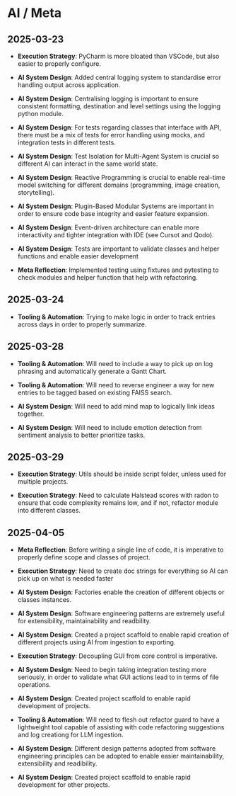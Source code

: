 # AI / Meta

## 2025-03-23
- **Execution Strategy**: PyCharm is more bloated than VSCode, but also easier to properly configure.
- **AI System Design**: Added central logging system to standardise error handling output across application.
- **AI System Design**: Centralising logging is important to ensure consistent formatting, destination and level settings using the logging python module.
- **AI System Design**: For tests regarding classes that interface with API, there must be a mix of tests for error handling using mocks, and integration tests in different tests.
- **AI System Design**: Test Isolation for Multi-Agent System is crucial so different AI can interact in the same world state.
- **AI System Design**: Reactive Programming is crucial to enable real-time model switching for different domains (programming, image creation, storytelling).
- **AI System Design**: Plugin-Based Modular Systems are important in order to ensure code base integrity and easier feature expansion.
- **AI System Design**: Event-driven architecture can enable more interactivity and tighter integration with IDE (see Cursot and Qodo).
- **AI System Design**: Tests are important to validate classes and helper functions and enable easier development

- **Meta Reflection**: Implemented testing using fixtures and pytesting to check modules and helper function that help with refactoring.

## 2025-03-24

- **Tooling & Automation**: Trying to make logic in order to track entries across days in order to properly summarize.

## 2025-03-28
- **Tooling & Automation**: Will need to include a way to pick up on log phrasing and automatically generate a Gantt Chart.
- **Tooling & Automation**: Will need to reverse engineer a way for new entries to be tagged based on existing FAISS search.
- **AI System Design**: Will need to add mind map to logically link ideas together.

- **AI System Design**: Will need to include emotion detection from sentiment analysis to better prioritize tasks.

## 2025-03-29
- **Execution Strategy**: Utils should be inside script folder, unless used for multiple projects.

- **Execution Strategy**: Need to calculate Halstead scores with radon to ensure that code complexity remains low, and if not, refactor module into different classes.

## 2025-04-05
- **Meta Reflection**: Before writing a single line of code, it is imperative to properly define scope and classes of project.
- **Execution Strategy**: Need to create doc strings for everything so AI can pick up on what is needed faster
- **AI System Design**: Factories enable the creation of different objects or classes instances.
- **AI System Design**: Software engineering patterns are extremely useful for extensibility, maintainability and readbility.
- **AI System Design**: Created a project scaffold to enable rapid creation of different projects using AI from ingestion to exporting.
- **Execution Strategy**: Decoupling GUI from core control is imperative.
- **AI System Design**: Need to begin taking integration testing more seriously, in order to validate what GUI actions lead to in terms of file operations.
- **AI System Design**: Created project scaffold to enable rapid development of projects.
- **Tooling & Automation**: Will need to flesh out refactor guard to have a lightweight tool capable of assisting with code refactoring suggestions and log creationg for LLM ingestion.
- **AI System Design**: Different design patterns adopted from software engineering principles can be adopted to enable easier maintainability, extensibility and readibility.

- **AI System Design**: Created project scaffold to enable rapid development for other projects.
